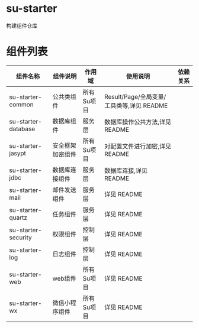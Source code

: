 # su-starter

构建组件仓库

# 组件列表

| 组件名称                | 组件说明     | 作用域    | 	使用说明               | 依赖关系|
|---------------------|----------|--------|---------------------|----------|
| su-starter-common   | 公共类组件    | 所有Su项目 | Result/Page/全局变量/工具类等,详见 README | |
| su-starter-database | 数据库组件    | 服务层 | 数据库操作公共方法,详见 README | |
| su-starter-jasypt   | 安全框架加密组件 | 所有Su项目 | 对配置文件进行加密,详见 README         | |
| su-starter-jdbc     | 数据库连接组件  | 服务层 | 数据库连接,详见 README     | | 
| su-starter-mail     | 邮件发送组件   | 服务层 | 详见 README           | |
| su-starter-quartz   | 任务组件     | 服务层 | 详见 README            | | 
| su-starter-security | 权限组件     | 控制层 | 详见 README           | | 
| su-starter-log      | 日志组件     | 控制层 | 详见 README           | |
| su-starter-web      | web组件    | 所有Su项目 | 详见 README             | |
| su-starter-wx       | 微信小程序组件  | 所有Su项目 | 详见 README             | |

    
